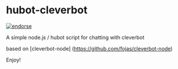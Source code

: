 hubot-cleverbot
===============
[![endorse](http://api.coderwall.com/bobwilliams/endorsecount.png)](http://coderwall.com/bobwilliams)

A simple node.js / hubot script for chatting with cleverbot

based on [cleverbot-node] (https://github.com/fojas/cleverbot-node)

Enjoy!